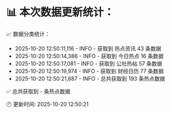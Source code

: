 📊 本次数据更新统计：
==========================

📈 数据分类统计：
- 2025-10-20 12:50:11,116 - INFO - 获取到 热点资讯 43 条数据
- 2025-10-20 12:50:14,386 - INFO - 获取到 今日热点 16 条数据
- 2025-10-20 12:50:17,081 - INFO - 获取到 公社热帖 57 条数据
- 2025-10-20 12:50:19,974 - INFO - 获取到 财经日历 77 条数据
- 2025-10-20 12:50:21,687 - INFO - 总共获取到 193 条热点数据

✅ 总共获取到 - 条热点数据

🕐 更新时间: 2025-10-20 12:50:21
